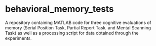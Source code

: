 # behavioral_memory_tests
A repository containing MATLAB code for three cognitive evaluations of memory (Serial Position Task, Partial Report Task, and Mental Scanning Task) as well as a processing script for data obtained through the experiments.
